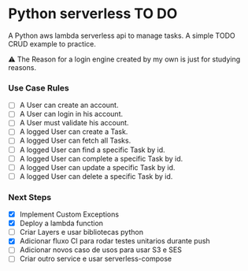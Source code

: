 # Python serverless TO DO

A Python aws lambda serverless api to manage tasks.
A simple TODO CRUD example to practice.

:warning: The Reason for a login engine created by my own is just for studying reasons.

### Use Case Rules

- [ ] A User can create an account.
- [ ] A User can login in his account.
- [ ] A User must validate his account.
- [ ] A logged User can create a Task.
- [ ] A logged User can fetch all Tasks.
- [ ] A logged User can find a specific Task by id.
- [ ] A logged User can complete a specific Task by id.
- [ ] A logged User can update a specific Task by id.
- [ ] A logged User can delete a specific Task by id.

### Next Steps

- [x] Implement Custom Exceptions
- [x] Deploy a lambda function
- [ ] Criar Layers e usar bibliotecas python
- [x] Adicionar fluxo CI para rodar testes unitarios durante push
- [ ] Adicionar novos caso de usos para usar S3 e SES
- [ ] Criar outro service e usar serverless-compose
